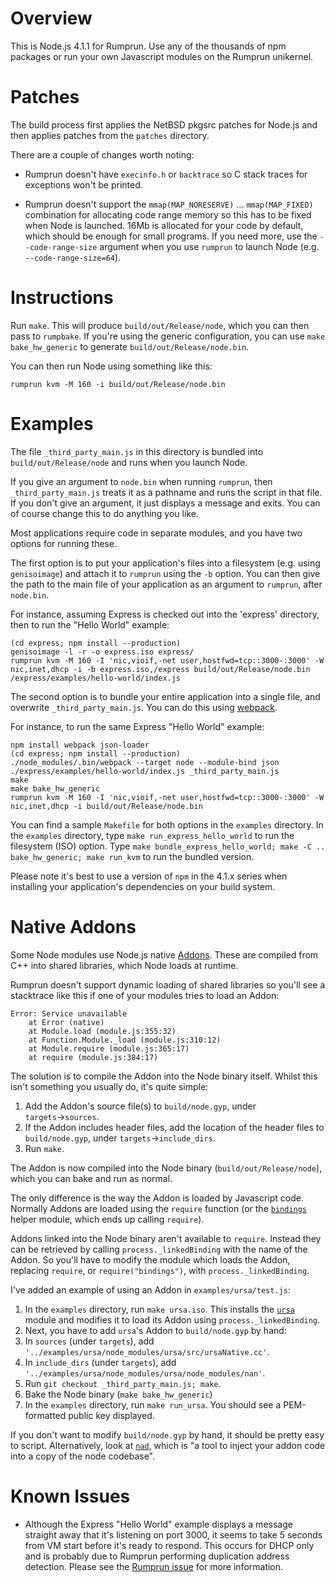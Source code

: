 Overview
========

This is Node.js 4.1.1 for Rumprun. Use any of the thousands of npm packages or run your own Javascript modules on the Rumprun unikernel.

Patches
=======

The build process first applies the NetBSD pkgsrc patches for Node.js and then
applies patches from the `patches` directory.

There are a couple of changes worth noting:

- Rumprun doesn't have `execinfo.h` or `backtrace` so C stack traces for
  exceptions won't be printed.

- Rumprun doesn't support the `mmap(MAP_NORESERVE)` ... `mmap(MAP_FIXED)`
  combination for allocating code range memory so this has to be fixed when
  Node is launched. 16Mb is allocated for your code by default, which should
  be enough for small programs. If you need more, use the `--code-range-size`
  argument when you use `rumprun` to launch Node (e.g. `--code-range-size=64`).

Instructions
============

Run `make`. This will produce `build/out/Release/node`, which you can then pass
to `rumpbake`. If you're using the generic configuration, you can use
`make bake_hw_generic` to generate `build/out/Release/node.bin`.

You can then run Node using something like this:

```shell
rumprun kvm -M 160 -i build/out/Release/node.bin
```

Examples
========

The file `_third_party_main.js` in this directory is bundled into
`build/out/Release/node` and runs when you launch Node.

If you give an argument to `node.bin` when running `rumprun`, then
`_third_party_main.js` treats it as a pathname and runs the script in that file.
If you don't give an argument, it just displays a message and exits. You can 
of course change this to do anything you like.

Most applications require code in separate modules, and you have two
options for running these.

The first option is to put your application's files into a filesystem (e.g.
using `genisoimage`) and attach it to `rumprun` using the `-b` option. You can
then give the path to the main file of your application as an argument to
`rumprun`, after `node.bin`.

For instance, assuming Express is checked out into the 'express' directory,
then to run the "Hello World" example:

```shell
(cd express; npm install --production)
genisoimage -l -r -o express.iso express/
rumprun kvm -M 160 -I 'nic,vioif,-net user,hostfwd=tcp::3000-:3000' -W nic,inet,dhcp -i -b express.iso,/express build/out/Release/node.bin /express/examples/hello-world/index.js
```

The second option is to bundle your entire application into a single file,
and overwrite `_third_party_main.js`. You can do this using
[webpack](http://webpack.github.io/).

For instance, to run the same Express "Hello World" example:

```
npm install webpack json-loader
(cd express; npm install --production)
./node_modules/.bin/webpack --target node --module-bind json ./express/examples/hello-world/index.js _third_party_main.js
make
make bake_hw_generic
rumprun kvm -M 160 -I 'nic,vioif,-net user,hostfwd=tcp::3000-:3000' -W nic,inet,dhcp -i build/out/Release/node.bin
```

You can find a sample `Makefile` for both options in the `examples` directory.
In the `examples` directory, type `make run_express_hello_world` to run the
filesystem (ISO) option. Type `make bundle_express_hello_world;
make -C .. bake_hw_generic; make run_kvm` to run the bundled version.

Please note it's best to use a version of `npm` in the 4.1.x series when
installing your application's dependencies on your build system.

Native Addons
=============

Some Node modules use Node.js native
[Addons](https://nodejs.org/api/addons.html). These are compiled from C++ into
shared libraries, which Node loads at runtime.

Rumprun doesn't support dynamic loading of shared libraries so you'll see a
stacktrace like this if one of your modules tries to load an Addon:

```
Error: Service unavailable
    at Error (native)
    at Module.load (module.js:355:32)
    at Function.Module._load (module.js:310:12)
    at Module.require (module.js:365:17)
    at require (module.js:384:17)
```

The solution is to compile the Addon into the Node binary itself. Whilst this
isn't something you usually do, it's quite simple:

1. Add the Addon's source file(s) to `build/node.gyp`, under
   `targets`&rarr;`sources`.
2. If the Addon includes header files, add the location of the header files to
   `build/node.gyp`, under `targets`&rarr;`include_dirs`.
3. Run `make`.

The Addon is now compiled into the Node binary (`build/out/Release/node`),
which you can bake and run as normal.

The only difference is the way the Addon is loaded by Javascript code.
Normally Addons are loaded using the `require` function
(or the [`bindings`](https://github.com/TooTallNate/node-bindings) helper
module, which ends up calling `require`).

Addons linked into the Node binary aren't available to `require`. Instead they
can be retrieved by calling `process._linkedBinding` with the name of the Addon.
So you'll have to modify the module which loads the Addon, replacing `require`,
or `require("bindings")`, with `process._linkedBinding`.

I've added an example of using an Addon in `examples/ursa/test.js`:

1. In the `examples` directory, run `make ursa.iso`. This installs the
   [`ursa`](https://github.com/quartzjer/ursa) module and modifies it to load
   its Addon using `process._linkedBinding`.
2. Next, you have to add `ursa`'s Addon to `build/node.gyp` by hand:
  1. In `sources` (under `targets`), add `'../examples/ursa/node_modules/ursa/src/ursaNative.cc'`.
  2. In `include_dirs` (under `targets`), add `'../examples/ursa/node_modules/ursa/node_modules/nan'`.
3. Run `git checkout _third_party_main.js; make`.
4. Bake the Node binary (`make bake_hw_generic`)
5. In the `examples` directory, run `make run_ursa`. You should see a
   PEM-formatted public key displayed.

If you don't want to modify `build/node.gyp` by hand, it should be pretty easy
to script. Alternatively, look at
[`nad`](https://github.com/thlorenz/nad), which is "a tool to inject your addon
code into a copy of the node codebase".

Known Issues
============

- Although the Express "Hello World" example displays a message straight away
  that it's listening on port 3000, it seems to take 5 seconds from VM start
  before it's ready to respond. This occurs for DHCP only and is probably due
  to Rumprun performing duplication address detection. Please see the
  [Rumprun issue](https://github.com/rumpkernel/rumprun/issues/56) for more
  information.
